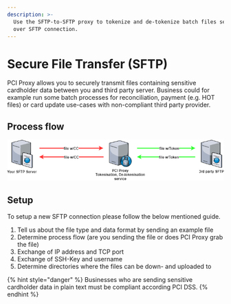 ```yaml
---
description: >-
  Use the SFTP-to-SFTP proxy to tokenize and de-tokenize batch files securely
  over SFTP connection.
---
```


# Secure File Transfer \(SFTP\)

PCI Proxy allows you to securely transmit files containing sensitive cardholder data between you and third party server. Business could for example run some batch processes for reconciliation, payment \(e.g. HOT files\) or card update use-cases with non-compliant third party provider. 

## Process flow

![PCI Proxy SFTP-to-SFTP flow](../.gitbook/assets/sftp-to-sftp-1.png)

## Setup

To setup a new SFTP connection please follow the below mentioned guide.

1. Tell us about the file type and data format by sending an example file
2. Determine process flow \(are you sending the file or does PCI Proxy grab the file\)
3. Exchange of IP address and TCP port
4. Exchange of SSH-Key and username
5. Determine directories where the files can be down- and uploaded to

{% hint style="danger" %}
Businesses who are sending sensitive cardholder data in plain text must be compliant according PCI DSS. 
{% endhint %}





 



